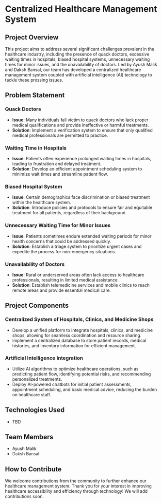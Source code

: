# Centralized Healthcare Management System

## Project Overview

This project aims to address several significant challenges prevalent in the healthcare industry, including the presence of quack doctors, excessive waiting times in hospitals, biased hospital systems, unnecessary waiting times for minor issues, and the unavailability of doctors. Led by Ayush Malik and Daksh Bansal, our team has developed a centralized healthcare management system coupled with artificial intelligence (AI) technology to tackle these pressing issues.

## Problem Statement

### Quack Doctors
- **Issue**: Many individuals fall victim to quack doctors who lack proper medical qualifications and provide ineffective or harmful treatments.
- **Solution**: Implement a verification system to ensure that only qualified medical professionals are permitted to practice.

### Waiting Time in Hospitals
- **Issue**: Patients often experience prolonged waiting times in hospitals, leading to frustration and delayed treatment.
- **Solution**: Develop an efficient appointment scheduling system to minimize wait times and streamline patient flow.

### Biased Hospital System
- **Issue**: Certain demographics face discrimination or biased treatment within the healthcare system.
- **Solution**: Introduce policies and protocols to ensure fair and equitable treatment for all patients, regardless of their background.

### Unnecessary Waiting Time for Minor Issues
- **Issue**: Patients sometimes endure extended waiting periods for minor health concerns that could be addressed quickly.
- **Solution**: Establish a triage system to prioritize urgent cases and expedite the process for non-emergency situations.

### Unavailability of Doctors
- **Issue**: Rural or underserved areas often lack access to healthcare professionals, resulting in limited medical assistance.
- **Solution**: Establish telemedicine services and mobile clinics to reach remote areas and provide essential medical care.

## Project Components

### Centralized System of Hospitals, Clinics, and Medicine Shops
- Develop a unified platform to integrate hospitals, clinics, and medicine shops, allowing for seamless coordination and resource sharing.
- Implement a centralized database to store patient records, medical histories, and inventory information for efficient management.

### Artificial Intelligence Integration
- Utilize AI algorithms to optimize healthcare operations, such as predicting patient flow, identifying potential risks, and recommending personalized treatments.
- Deploy AI-powered chatbots for initial patient assessments, appointment scheduling, and basic medical advice, reducing the burden on healthcare staff.

## Technologies Used

- TBD

## Team Members

- Ayush Malik
- Daksh Bansal

## How to Contribute

We welcome contributions from the community to further enhance our healthcare management system.
Thank you for your interest in improving healthcare accessibility and efficiency through technology! We will add contributions soon.
